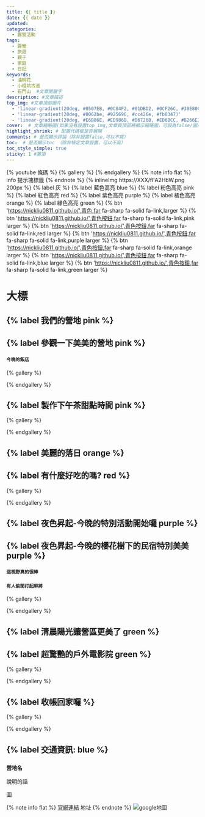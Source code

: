 ```yaml
---
title: {{ title }}
date: {{ date }}
updated:
categories: 
  - 露營活動
tags: 
  - 露營
  - 旅遊
  - 親子
  - 家庭
  - 日記
keywords: 
  - 油桐花
  - 小粗坑古道
  - 石門山  #文章關鍵字
description: #文章描述
top_img: #文章頂部圖片
  - 'linear-gradient(20deg, #0507EB, #0C84F2, #01DBD2, #0CF26C, #30E80C)'
  - 'linear-gradient(20deg, #0062be, #925696, #cc426e, #fb0347)'
  - 'linear-gradient(20deg, #E6B86E, #ED986B, #D6726B, #ED6BCC, #B266E3)'
cover:  # 文章縮略圖(如果沒有設置top_img,文章頁頂部將顯示縮略圖，可設為false/圖片地址/留空)
highlight_shrink: # 配置代碼框是否展開
comments: # 是否顯示評論（除非設置false,可以不寫）
toc:  # 是否顯示toc （除非特定文章設置，可以不寫）
toc_style_simple: true
sticky: 1 #置頂
---
```


{% youtube 條碼 %}
{% gallery %}
{% endgallery %}
{% note info flat %}
info 提示塊標籤
{% endnote %}
{% inlineImg https://XXX/fFA2HbW.png 200px %}
{% label 灰 %}
{% label 藍色高亮 blue %}
{% label 粉色高亮 pink %}
{% label 紅色高亮 red %}
{% label 紫色高亮 purple %}
{% label 橘色高亮 orange %}
{% label 綠色高亮 green %}
{% btn 'https://nickliu0811.github.io/',青色,far fa-sharp fa-solid fa-link,larger %}
{% btn 'https://nickliu0811.github.io/',青色按鈕,far fa-sharp fa-solid fa-link,pink larger %}
{% btn 'https://nickliu0811.github.io/',青色按鈕,far fa-sharp fa-solid fa-link,red larger %}
{% btn 'https://nickliu0811.github.io/',青色按鈕,far fa-sharp fa-solid fa-link,purple larger %}
{% btn 'https://nickliu0811.github.io/',青色按鈕,far fa-sharp fa-solid fa-link,orange larger %}
{% btn 'https://nickliu0811.github.io/',青色按鈕,far fa-sharp fa-solid fa-link,blue larger %}
{% btn 'https://nickliu0811.github.io/',青色按鈕,far fa-sharp fa-solid fa-link,green larger %}

# 大標

## {% label 我們的營地 pink %}

## {% label 參觀一下美美的營地 pink %}

#### `今晚的飯店`

{% gallery %}

{% endgallery %}

## {% label 製作下午茶甜點時間 pink %}

{% gallery %}

{% endgallery %}

## {% label 美麗的落日 orange %}


## {% label 有什麼好吃的嗎? red %}

{% gallery %}

{% endgallery %}

## {% label 夜色昇起-今晚的特別活動開始囉 purple %}
## {% label 夜色昇起-今晚的櫻花樹下的民宿特別美美 purple %}

####  `這視野真的很棒`

####  `有人偷閒打起麻將`

{% gallery %}

{% endgallery %}
## {% label 清晨陽光讓營區更美了 green %}
## {% label 超驚艷的戶外電影院 green %}


{% gallery %}

{% endgallery %}

## {% label 收帳回家囉 %}

{% gallery %}

{% endgallery %}

## {% label 交通資訊: blue %}

### `營地名`

說明的話

圖![]()

{% note info flat %}
[官網連結]()
地址
{% endnote %}
![google地圖](https://i.imgur.com/9JyOeQp.png)
